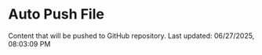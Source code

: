 # Auto Push File

Content that will be pushed to GitHub repository.
Last updated: 06/27/2025, 08:03:09 PM